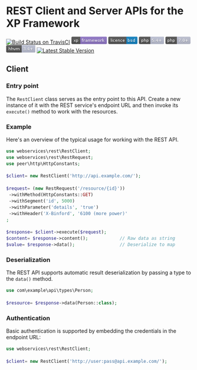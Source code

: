 REST Client and Server APIs for the XP Framework
========================================================================

[![Build Status on TravisCI](https://secure.travis-ci.org/xp-framework/rest.svg)](http://travis-ci.org/xp-framework/rest)
[![XP Framework Module](https://raw.githubusercontent.com/xp-framework/web/master/static/xp-framework-badge.png)](https://github.com/xp-framework/core)
[![BSD Licence](https://raw.githubusercontent.com/xp-framework/web/master/static/licence-bsd.png)](https://github.com/xp-framework/core/blob/master/LICENCE.md)
[![Required PHP 5.4+](https://raw.githubusercontent.com/xp-framework/web/master/static/php-5_4plus.png)](http://php.net/)
[![Supports PHP 7.0+](https://raw.githubusercontent.com/xp-framework/web/master/static/php-7_0plus.png)](http://php.net/)
[![Required HHVM 3.4+](https://raw.githubusercontent.com/xp-framework/web/master/static/hhvm-3_4plus.png)](http://hhvm.com/)
[![Latest Stable Version](https://poser.pugx.org/xp-framework/rest/version.png)](https://packagist.org/packages/xp-framework/rest)

Client
------

### Entry point

The `RestClient` class serves as the entry point to this API. Create a new instance of it with the REST service's endpoint URL and then invoke its `execute()` method to work with the resources.

### Example

Here's an overview of the typical usage for working with the REST API.

```php
use webservices\rest\RestClient;
use webservices\rest\RestRequest;
use peer\http\HttpConstants;

$client= new RestClient('http://api.example.com/');

$request= (new RestRequest('/resource/{id}'))
 ->withMethod(HttpConstants::GET)
 ->withSegment('id', 5000)
 ->withParameter('details', 'true')
 ->withHeader('X-Binford', '6100 (more power)'
;

$response= $client->execute($request);
$content= $response->content();            // Raw data as string
$value= $response->data();                 // Deserialize to map
```

### Deserialization

The REST API supports automatic result deserialization by passing a type to the `data()` method.

```php
use com\example\api\types\Person;

$resource= $response->data(Person::class);
```

### Authentication

Basic authentication is supported by embedding the credentials in the endpoint URL:

```php
use webservices\rest\RestClient;

$client= new RestClient('http://user:pass@api.example.com/');
```